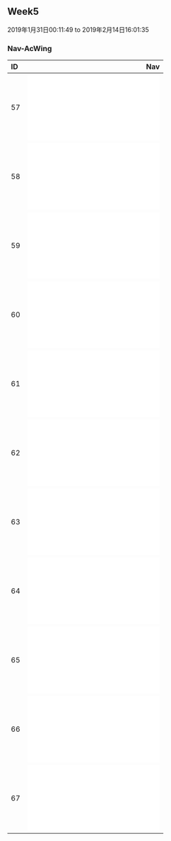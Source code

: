 ## Week5
2019年1月31日00:11:49 to 2019年2月14日16:01:35

### Nav-AcWing
| ID   |                                Nav                                            |
| :----| -----------------------------------------------------------------------------:|
| 57   | ![digitAtIndex](1/digitAtIndex.md)                                            |
| 58   | ![printMinNumber](2/printMinNumber.md)                                        |
| 59   | ![getTranslationCount](3/getTranslationCount.md)                              |
| 60   | ![getMaxValue](4/getMaxValue.md)                                              |
| 61   | ![longestSubstringWithoutDuplication](5/longestSubstringWithoutDuplication.md)|
| 62   | ![getUglyNumber](6/getUglyNumber.md)                                          |
| 63   | ![firstNotRepeatingChar](7/firstNotRepeatingChar.md)                          |
| 64   | ![firstAppearingOnce](8/firstAppearingOnce.md)                                |
| 65   | ![inversePairs](9/inversePairs.md)                                            |
| 66   | ![findFirstCommonNode](10/findFirstCommonNode.md)                             |
| 67   | ![getNumberOfK](11/getNumberOfK.md)                                           |